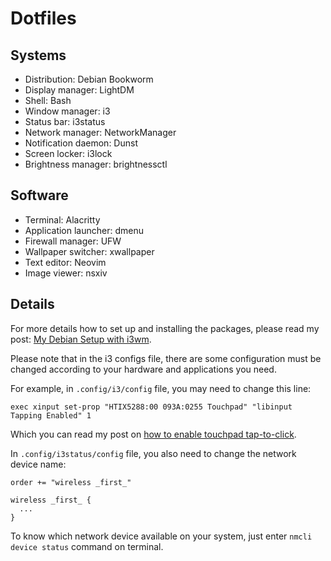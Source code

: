 # Dotfiles

## Systems

- Distribution: Debian Bookworm
- Display manager: LightDM
- Shell: Bash
- Window manager: i3
- Status bar: i3status
- Network manager: NetworkManager
- Notification daemon: Dunst
- Screen locker: i3lock
- Brightness manager: brightnessctl

## Software

- Terminal: Alacritty
- Application launcher: dmenu
- Firewall manager: UFW
- Wallpaper switcher: xwallpaper
- Text editor: Neovim
- Image viewer: nsxiv

## Details

For more details how to set up and installing the packages,
please read my post:
[My Debian Setup with i3wm](https://wahyuwiyoko.github.io/blog/linux/my-debian-setup-with-i3wm/).

Please note that in the i3 configs file, there are some configuration must be changed
according to your hardware and applications you need.

For example, in `.config/i3/config` file, you may need to change this line:

```
exec xinput set-prop "HTIX5288:00 093A:0255 Touchpad" "libinput Tapping Enabled" 1
```

Which you can read my post on
[how to enable touchpad tap-to-click](https://wahyuwiyoko.github.io/blog/linux/enable-touchpad-tap-to-click/).

In `.config/i3status/config` file, you also need to change the network device name:

```
order += "wireless _first_"

wireless _first_ {
  ...
}
```

To know which network device available on your system,
just enter `nmcli device status` command on terminal.

